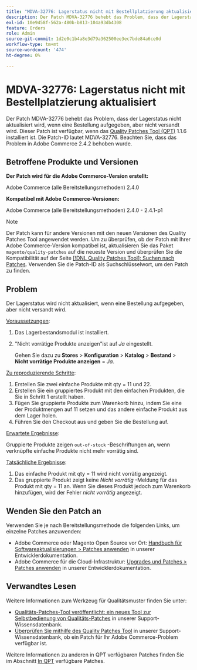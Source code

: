 ```yaml
---
title: "MDVA-32776: Lagerstatus nicht mit Bestellplatzierung aktualisiert"
description: Der Patch MDVA-32776 behebt das Problem, dass der Lagerstatus nicht aktualisiert wird, wenn eine Bestellung aufgegeben, aber nicht versandt wird. Dieser Patch ist verfügbar, wenn das [Quality Patches Tool (QPT)](https://devdocs.magento.com/guides/v2.4/comp-mgr/patching.html#mqp) 1.1.6 installiert ist. Die Patch-ID lautet MDVA-32776. Beachten Sie, dass das Problem in Adobe Commerce 2.4.2 behoben wurde.
exl-id: 10e9458f-562a-480b-b813-104a93db4308
feature: Orders
role: Admin
source-git-commit: 1d2e0c1b4a8e3d79a362500ee3ec7bde84a6ce0d
workflow-type: tm+mt
source-wordcount: '474'
ht-degree: 0%

---
```


# MDVA-32776: Lagerstatus nicht mit Bestellplatzierung aktualisiert

Der Patch MDVA-32776 behebt das Problem, dass der Lagerstatus nicht aktualisiert wird, wenn eine Bestellung aufgegeben, aber nicht versandt wird. Dieser Patch ist verfügbar, wenn das [Quality Patches Tool (QPT)](https://devdocs.magento.com/guides/v2.4/comp-mgr/patching.html#mqp) 1.1.6 installiert ist. Die Patch-ID lautet MDVA-32776. Beachten Sie, dass das Problem in Adobe Commerce 2.4.2 behoben wurde.

## Betroffene Produkte und Versionen

**Der Patch wird für die Adobe Commerce-Version erstellt:**

Adobe Commerce (alle Bereitstellungsmethoden) 2.4.0

**Kompatibel mit Adobe Commerce-Versionen:**

Adobe Commerce (alle Bereitstellungsmethoden) 2.4.0 - 2.4.1-p1

>[!NOTE]
>
>Der Patch kann für andere Versionen mit den neuen Versionen des Quality Patches Tool angewendet werden. Um zu überprüfen, ob der Patch mit Ihrer Adobe Commerce-Version kompatibel ist, aktualisieren Sie das Paket `magento/quality-patches` auf die neueste Version und überprüfen Sie die Kompatibilität auf der Seite [[!DNL Quality Patches Tool]: Suchen nach Patches](https://devdocs.magento.com/quality-patches/tool.html#patch-grid). Verwenden Sie die Patch-ID als Suchschlüsselwort, um den Patch zu finden.

## Problem

Der Lagerstatus wird nicht aktualisiert, wenn eine Bestellung aufgegeben, aber nicht versandt wird.

<u>Voraussetzungen</u>:

1. Das Lagerbestandsmodul ist installiert.
1. &quot;Nicht vorrätige Produkte anzeigen&quot;ist auf *Ja* eingestellt.

   Gehen Sie dazu zu **Stores** > **Konfiguration** > **Katalog** > **Bestand** > **Nicht vorrätige Produkte anzeigen** = *Ja*.

<u>Zu reproduzierende Schritte</u>:

1. Erstellen Sie zwei einfache Produkte mit qty = 11 und 22.
1. Erstellen Sie ein gruppiertes Produkt mit den einfachen Produkten, die Sie in Schritt 1 erstellt haben.
1. Fügen Sie gruppierte Produkte zum Warenkorb hinzu, indem Sie eine der Produktmengen auf 11 setzen und das andere einfache Produkt aus dem Lager holen.
1. Führen Sie den Checkout aus und geben Sie die Bestellung auf.

<u>Erwartete Ergebnisse</u>:

Gruppierte Produkte zeigen `out-of-stock` -Beschriftungen an, wenn verknüpfte einfache Produkte nicht mehr vorrätig sind.

<u>Tatsächliche Ergebnisse</u>:

1. Das einfache Produkt mit qty = 11 wird nicht vorrätig angezeigt.
1. Das gruppierte Produkt zeigt keine *Nicht vorrätig* -Meldung für das Produkt mit qty = 11 an. Wenn Sie dieses Produkt jedoch zum Warenkorb hinzufügen, wird der Fehler *nicht vorrätig* angezeigt.

## Wenden Sie den Patch an

Verwenden Sie je nach Bereitstellungsmethode die folgenden Links, um einzelne Patches anzuwenden:

* Adobe Commerce oder Magento Open Source vor Ort: [Handbuch für Softwareaktualisierungen > Patches anwenden](https://devdocs.magento.com/guides/v2.4/comp-mgr/patching/mqp.html) in unserer Entwicklerdokumentation.
* Adobe Commerce für die Cloud-Infrastruktur: [Upgrades und Patches > Patches anwenden](https://devdocs.magento.com/cloud/project/project-patch.html) in unserer Entwicklerdokumentation.

## Verwandtes Lesen

Weitere Informationen zum Werkzeug für Qualitätsmuster finden Sie unter:

* [Qualitäts-Patches-Tool veröffentlicht: ein neues Tool zur Selbstbedienung von Qualitäts-Patches](/help/announcements/adobe-commerce-announcements/magento-quality-patches-released-new-tool-to-self-serve-quality-patches.md) in unserer Support-Wissensdatenbank.
* [Überprüfen Sie mithilfe des Quality Patches Tool](/help/support-tools/patches-available-in-qpt-tool/check-patch-for-magento-issue-with-magento-quality-patches.md) in unserer Support-Wissensdatenbank, ob ein Patch für Ihr Adobe Commerce-Problem verfügbar ist.

Weitere Informationen zu anderen in QPT verfügbaren Patches finden Sie im Abschnitt [In QPT](https://support.magento.com/hc/en-us/sections/360010506631-Patches-available-in-QPT-tool-) verfügbare Patches.
